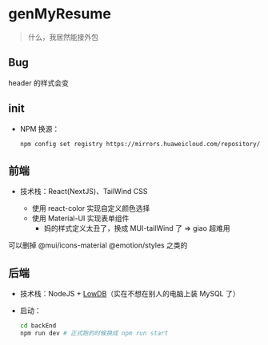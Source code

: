 # genMyResume
> 什么，我居然能接外包

## Bug

header 的样式会变

## init

- NPM 换源：

    ```bash
    npm config set registry https://mirrors.huaweicloud.com/repository/npm/
    ```

## 前端

- 技术栈：React(NextJS)、TailWind CSS

    - 使用 react-color 实现自定义颜色选择
    - 使用 Material-UI 实现表单组件
      - 妈的样式定义太丑了，换成 MUI-tailWind 了 => giao 超难用

可以删掉 @mui/icons-material @emotion/styles 之类的 

## 后端

- 技术栈：NodeJS + [LowDB](https://github.com/typicode/lowdb)（实在不想在别人的电脑上装 MySQL 了）

- 启动：
    ```bash
    cd backEnd
    npm run dev # 正式跑的时候换成 npm run start
    ```